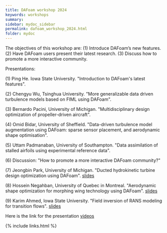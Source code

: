 ```yaml
---
title: DAFoam workshop 2024
keywords: workshops
summary: 
sidebar: mydoc_sidebar
permalink: dafoam_workshop_2024.html
folder: mydoc
---
```


The objectives of this workshop are: (1) Introduce DAFoam’s new features. (2) Have DAFoam users present their latest research. (3) Discuss how to promote a more interactive community.

Presentations:

(1) Ping He. Iowa State University. "Introduction to DAFoam's latest features".

(2) Chengyu Wu, Tsinghua University. "More generalizable data driven turbulence models based on FIML using DAFoam".

(3) Bernardo Pacini, University of Michigan. "Multidisciplinary design optimization of propeller-driven aircraft".

(4) Omid Bidar, University of Sheffield. "Data-driven turbulence model augmentation using DAFoam: sparse sensor placement, and aerodynamic shape optimisation".

(5) Uttam Padmanaban, University of Southampton. "Data assimilation of stalled airfoils using experimental reference data".

(6) Discussion: "How to promote a more interactive DAFoam community?"

(7) Jeongbin Park, University of Michigan. "Ducted hydrokinetic turbine design optimization using DAFoam". [slides](https://dafoam.github.io/images/pdfs/DAFoam_Workshop_2024_Presentation_Jeongbin_Park.pdf)

(8) Hossein Negahban, University of Quebec in Montreal. "Aerodynamic shape optimization for morphing wing technology using DAFoam". [slides](https://dafoam.github.io/images/pdfs/DAFoam_Workshop_2024_Presentation_Hossein_Negahban.pdf)

(9) Karim Ahmed, Iowa State University. "Field inversion of RANS modeling for transition flows". [slides](https://dafoam.github.io/images/pdfs/DAFoam_Workshop_2024_Presentation_Karim_Ahmed.pdf)

Here is the link for the presentation [videos](https://www.youtube.com/watch?v=NCNKDXpHJ2w&t)

{% include links.html %}
